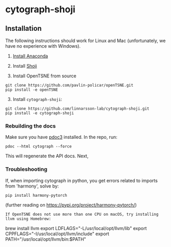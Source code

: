 
# cytograph-shoji

## Installation

The following instructions should work for Linux and Mac (unfortunately, we have no 
experience with Windows).

1. [Install Anaconda](https://www.continuum.io/downloads)

2. Install [Shoji](https://github.com/linnarsson-lab/shoji)

3. Install OpenTSNE from source

```
git clone https://github.com/pavlin-policar/openTSNE.git
pip install -e openTSNE
```

3. Install `cytograph-shoji`:

```
git clone https://github.com/linnarsson-lab/cytograph-shoji.git
pip install -e cytograph-shoji
```

### Rebuilding the docs

Make sure you have [pdoc3](https://pdoc3.github.io/pdoc/) installed. In the repo, run:

```
pdoc --html cytograph --force
```

This will regenerate the API docs. Next, 



### Troubleshooting
If, when importing cytograph in python, you get errors related to imports from 'harmony', solve by:
```
pip install harmony-pytorch
```
(further reading on https://pypi.org/project/harmony-pytorch/)

```
If OpenTSNE does not use more than one CPU on macOS, try installing llvm using Homebrew:
```
brew install llvm
export LDFLAGS="-L/usr/local/opt/llvm/lib"
export CPPFLAGS="-I/usr/local/opt/llvm/include"
export PATH="/usr/local/opt/llvm/bin:$PATH"
```
